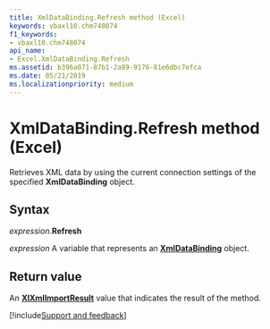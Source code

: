 ```yaml
---
title: XmlDataBinding.Refresh method (Excel)
keywords: vbaxl10.chm748074
f1_keywords:
- vbaxl10.chm748074
api_name:
- Excel.XmlDataBinding.Refresh
ms.assetid: b396a071-87b1-2a89-9176-81e6dbc7efca
ms.date: 05/21/2019
ms.localizationpriority: medium
---
```



# XmlDataBinding.Refresh method (Excel)

Retrieves XML data by using the current connection settings of the specified **XmlDataBinding** object.


## Syntax

_expression_.**Refresh**

_expression_ A variable that represents an **[XmlDataBinding](Excel.XmlDataBinding.md)** object.


## Return value

An **[XlXmlImportResult](Excel.XlXmlImportResult.md)** value that indicates the result of the method.




[!include[Support and feedback](~/includes/feedback-boilerplate.md)]